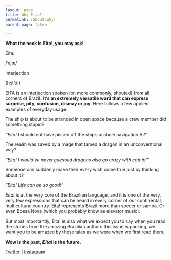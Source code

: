 ```yaml
---
layout: page
title: Why Eita?
permalink: /about/why/
parent-page: false

---
```


**What the heck is Eita!, you may ask!**

Eita:

/ˈejtɐ/ 

interjection 


([ejt’a])


EITA is an interjection spoken (or, more commonly, shouted) from all corners of Brazil. **It’s an extremely versatile word that can express surprise, pity, confusion, dismay or joy.**
Here follows a few applied examples of everyday usage:

The ship is about to be stranded in open space because a crew member did something stupid?

*“Eita!* I should not have pissed off the ship’s asshole navigation AI!”

The realm was saved by a mage that tamed a dragon in an unconventional way?

*“Eita! I would’ve never guessed dragons also go crazy with catnip!”*

Someone can suddenly make their every wish come true just by thinking about it?

*“Eita! Life can be so good!”*

*Eita!* is at the very core of the Brazilian language, and it is one of the very, very few expressions that can be heard in every corner of our continental, multicultural country. Eita! represents Brazil more than soccer or samba. Or even Bossa Nova (which you probably know as elevator music).

But most importantly, Eita! is also what we expect you to say when you read the stories from the amazing Brazilian authors this issue is packing, we want you to be amazed by these tales as we were when we first read them.

**Wow is the past, *Eita!* is the future.**







[Twitter](https://twitter.com/EitaMagSFF) &#124; [Instagram](https://www.instagram.com/eitamagsff/) 